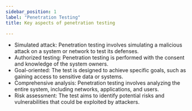 ```yaml
---
sidebar_position: 1
label: "Penetration Testing"
title: Key aspects of penetration testing

---
```



- Simulated attack: Penetration testing involves simulating a malicious attack on a system or network to test its defenses.
- Authorized testing: Penetration testing is performed with the consent and knowledge of the system owners.
- Goal-oriented: The test is designed to achieve specific goals, such as gaining access to sensitive data or systems.
- Comprehensive analysis: Penetration testing involves analyzing the entire system, including networks, applications, and users.
- Risk assessment: The test aims to identify potential risks and vulnerabilities that could be exploited by attackers.


